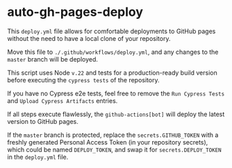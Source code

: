 # auto-gh-pages-deploy

This `deploy.yml` file allows for comfortable deployments to GitHub pages without the need to have a local clone of your repository.

Move this file to `./.github/workflows/deploy.yml`, and any changes to the `master` branch will be deployed.

This script uses Node `v.22` and tests for a production-ready build version before executing the `cypress tests` of the repository.

If you have no Cypress e2e tests, feel free to remove the `Run Cypress Tests` and `Upload Cypress Artifacts` entries.

If all steps execute flawlessly, the `github-actions[bot]` will deploy the latest version to GitHub pages.

If the `master` branch is protected, replace the `secrets.GITHUB_TOKEN` with a freshly generated Personal Access Token (in your repository secrets), which could be named `DEPLOY_TOKEN`, and swap it for `secrets.DEPLOY_TOKEN` in the `deploy.yml` file.
